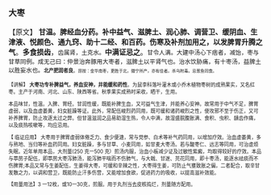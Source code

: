 ### 大枣

【原文】    **甘温。脾经血分药。补中益气、滋脾土、润心肺、调营卫、缓阴血、生津液、悦颜色、通九窍、助十二经、和百药。伤寒及补剂加用之，以发脾胃升腾之气**。**多食损齿**，<small>齿属肾，土克水。</small>**中满证忌之**。<small>甘令人满。大建中汤心下痞者，减饴，枣与甘草同例。成无己曰：仲景治奔豚用大枣者，滋脾土以平肾气也。治水饮胁痛，有十枣汤，益脾土以胜妄水也。<small>**北产肥润者良**。<small>昂按：金华南枣，更胜于北，徽宁所产，亦有佳者。杀乌附毒。忌葱鱼同食。</small>

【讲解】 **大枣功专补脾益气，养血安神，井能缓和药性**。为鼠李科落叶灌木或小乔木植物枣树的成熟果实，又名红枣。主产于河南、河北、山东、陕西等省。秋季果实成熟时采收，晒干，生用。

本品味甘，性温。入脾、胃经。甘润性缓，既能补脾生血，又可益气生津，并能养心安神。故常用于中气不足，脾胃虚弱，以及血虚萎黄，妇女脏躁等证。此外，常配伍峻烈药同用，既可缓和诸药峻烈之性，使攻邪不至于伤正，又可补养脾胃，防止攻逐太过之弊。但甘温滋润之品易助湿生热，令人中满，故湿盛脘腹胀满、食积、虫积、龋齿作痛，以及痰热咳嗽等，均应忌用。

【 临证应用】 大枣用于脾胃虚弱体倦乏力、食少便溏，常与党参、白术等补气药同用，以增加疗效。治血虚萎黄，多与熟地、当归等补血药同用。妇女脏躁，多与甘草、小麦同用，如甘麦大枣汤。若与酸枣仁、远志等同用，可治虚烦失眠。近年单用本品，大剂量(250 克一500 克）煎汤内服，治血小板减少证及过敏性紫癜，均取得较好的疗效。本品与葶苈子配伍，即葶苈大枣泻肺汤，能泻肺平喘而不伤肺气，与大戟、甘遂、芫花同用，即十枣汤，能逐水祛痰而不伤脾胃;本品又常与生姜配伍，生姜得大枣，可缓和辛辣之性，大枣得生姜，可防止气壅致胀之偏，二者配合，取辛甘发散之力，以调和营卫，既能防止汗多伤营，又能增加食欲，促进药力的吸收，以提高滋补效能。

【用量用法】3 一12枚，或10一30克，煎服。用于丸剂当去皮核捣烂，剂量随方配用。
